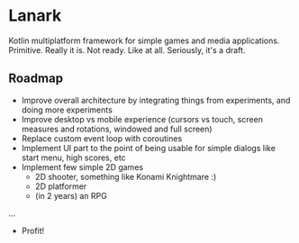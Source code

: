 # Lanark

Kotlin multiplatform framework for simple games and media applications. 
Primitive. Really it is. Not ready. Like at all. Seriously, it's a draft.  


## Roadmap

* Improve overall architecture by integrating things from experiments, and doing more experiments
* Improve desktop vs mobile experience (cursors vs touch, screen measures and rotations, windowed and full screen)
* Replace custom event loop with coroutines
* Implement UI part to the point of being usable for simple dialogs like start menu, high scores, etc
* Implement few simple 2D games
  * 2D shooter, something like Konami Knightmare :)
  * 2D platformer
  * (in 2 years) an RPG
  
…

* Profit!  
   